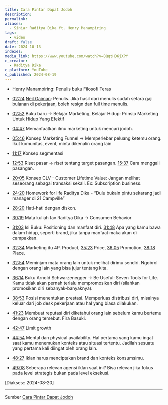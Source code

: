 ```yaml
---
title: Cara Pintar Dapat Jodoh
description: 
permalink: 
aliases:
  - Siniar Raditya Dika ft. Henry Manampiring
tags:
  - video
draft: false
date: 2024-10-13
indexes: 
media_link: https://www.youtube.com/watch?v=BQqtHD6jXPY
c_creator:
  - Raditya Dika
c_platform: YouTube
c_published: 2024-08-19
---
```


- Henry Manampiring: Penulis buku Filosofi Teras

- [02:24](https://www.youtube.com/watch?t=144&v=BQqtHD6jXPY) [Neil Gaiman](https://journal.neilgaiman.com/): Penulis. Jika hasil dari menulis sudah setara gaji bulanan di pekerjaan, boleh resign dan full time menulis.
- [02:52](https://www.youtube.com/watch?t=172&v=BQqtHD6jXPY) Buku baru → Belajar Marketing, Belajar Hidup: Prinsip Marketing Untuk Hidup Yang Efektif
- [04:47](https://www.youtube.com/watch?t=287&v=BQqtHD6jXPY) Memanfaatkan ilmu marketing untuk mencari jodoh.
- [05:46](https://www.youtube.com/watch?t=346&v=BQqtHD6jXPY) Konsep Marketing Funnel → Memperlebar peluang ketemu orang. Ikut komunitas, event, minta dikenalin orang lain
- [11:17](https://www.youtube.com/watch?t=677&v=BQqtHD6jXPY) Konsep segmentasi 
- [12:53](https://www.youtube.com/watch?t=773&v=BQqtHD6jXPY) Riset pasar → riset tentang target pasangan. [15:37](https://www.youtube.com/watch?t=937&v=BQqtHD6jXPY) Cara menggali pasangan.
- [20:05](https://www.youtube.com/watch?t=1205&v=BQqtHD6jXPY)  Konsep CLV - Customer Lifetime Value: Jangan melihat seseorang sebagai transaksi sekali. Ex: Subscription business. 
- [24:20](https://www.youtube.com/watch?t=1460&v=BQqtHD6jXPY)  Homework for life Raditya Dika - “Dulu bukain pintu sekarang jadi manager di 21 Campville”
- [28:20](https://www.youtube.com/watch?t=1700&v=BQqtHD6jXPY) Hati-hati dengan diskon.
- [30:19](https://www.youtube.com/watch?t=1819&v=BQqtHD6jXPY) Mata kuliah fav Raditya Dika → Consumen Behavior
- [31:03](https://www.youtube.com/watch?t=1863&v=BQqtHD6jXPY) Isi Buku: Positioning dan manfaat diri. [31:48](https://www.youtube.com/watch?t=1908&v=BQqtHD6jXPY) Apa yang kamu bawa dalam hidup, seperti brand, jika tanpa manfaat maka akan di campakkan.
- [32:34](https://www.youtube.com/watch?t=1954&v=BQqtHD6jXPY) Marketing itu 4P.  Product, [35:23](https://www.youtube.com/watch?t=2123&v=BQqtHD6jXPY) Price, [36:05](https://www.youtube.com/watch?t=2165&v=BQqtHD6jXPY) Promotion, [38:18](https://www.youtube.com/watch?t=2298&v=BQqtHD6jXPY) Place.
- [32:54](https://www.youtube.com/watch?t=1974&v=BQqtHD6jXPY) Meminjam mata orang lain untuk melihat dirimu sendiri. Ngobrol dengan orang lain yang bisa jujur tentang kita.

- [36:14](https://www.youtube.com/watch?t=2174&v=BQqtHD6jXPY) Buku Arnold Schwarzenegger → Be Useful: Seven Tools for Life. Kamu tidak akan pernah terlalu mempromosikan diri (silahkan promosikan diri sebanyak-banyaknya).
- [38:53](https://www.youtube.com/watch?t=2333&v=BQqtHD6jXPY) Posisi menentukan prestasi. Memperluas distribusi diri, misalnya keluar dari job desk pekerjaan atau hal yang biasa dilakukan.
- [41:23](https://www.youtube.com/watch?t=2483&v=BQqtHD6jXPY) Membuat reputasi diri diketahui orang lain sebelum kamu bertemu dengan orang tersebut. Fira Basuki.
- [42:47](https://www.youtube.com/watch?t=2567&v=BQqtHD6jXPY) Limit growth
- [44:54](https://www.youtube.com/watch?t=2694&v=BQqtHD6jXPY) Mental dan physical availability. Hal pertama yang kamu ingat saat kamu menemukan konteks atau situasi tertentu. Jadilah sesuatu yang pertama kali diingat oleh orang lain.
- [48:27](https://www.youtube.com/watch?t=2907&v=BQqtHD6jXPY) Iklan harus menciptakan brand dan konteks konsumsimu.
- [49:08](https://www.youtube.com/watch?t=2948&v=BQqtHD6jXPY) Seberapa relevan agensi iklan saat ini? Bisa relevan jika fokus pada level strategis bukan pada level eksekusi. 


[Diakses:: 2024-08-20]



---
Sumber [Cara Pintar Dapat Jodoh](https://www.youtube.com/watch?v=BQqtHD6jXPY)